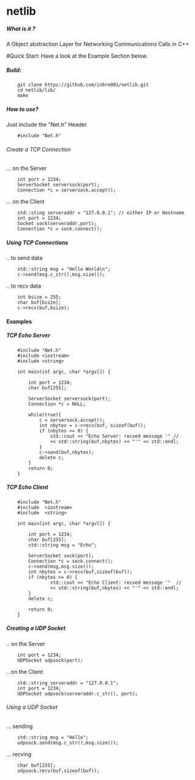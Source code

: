 # netlib
##### What is it ?
A Object abstraction Layer for Networking Communications Calls in C++

#Quick Start:
Have a look at the Example Section below.

##### Build:
<pre><code>    git clone https://github.com/inbre001/netlib.git
    cd netlib/lib/
    make
</code></pre>
##### How to use? 
Just include the "Net.h" Header
<pre><code>    #include "Net.h"
</code></pre>
###### Create a TCP Connection 
 ... on the Server
<pre><code>    int port = 1234;
    ServerSocket serversock(port);    
    Connection *c = serversock.accept();    
</pre></code>
 ... on the Client
<pre><code>    std::sting serveraddr = "127.0.0.1"; // either IP or Hostname
    int port = 1234; 
    Socket sock(serveraddr,port);
    Connection *c = sock.connect();
</pre></code>
##### Using TCP Connections
.. to send data
<pre><code>    std::string msg = "Hello World\n";
    c->send(msg.c_str(),msg.size());
</pre></code>
.. to recv data
<pre><code>    int bsize = 255;
    char buf[bsize];
    c->recv(buf,bsize);
</pre></code>
#### Examples
##### TCP Echo Server
<pre><code>    #include "Net.h"
    #include &lt;iostream&gt;
    #include &lt;string&gt;

    int main(int argc, char *argv[]) {
    
        int port = 1234;
        char buf[255];

        ServerSocket serversock(port);
        Connection *c = NULL;
    
        while(true){
            c = serversock.accept();
            int nbytes = c->recv(buf, sizeof(buf));
            if (nbytes >= 0) {
                std::cout << "Echo Server: recved message '" //
                << std::string(buf,nbytes) << "'" << std::endl;
            }
            c->send(buf,nbytes);
            delete c;
        }
        return 0;
    }
</pre></code>
##### TCP Echo Client
<pre><code>    #include "Net.h"
    #include  &lt;iostream&gt;
    #include  &lt;string&gt;

    int main(int argc, char *argv[]) {
    
        int port = 1234;
        char buf[255];
        std::string msg = "Echo";

        ServerSocket sock(port);
        Connection *c = sock.connect();
        c->send(msg,msg.size());
        int nbytes = c->recv(buf,sizeof(buf));
        if (nbytes >= 0) {
                std::cout << "Echo Client: recved message '"  //
                << std::string(buf,nbytes) << "'" << std::endl;
        }
        delete c;

        return 0;
    }
</pre></code>
 
##### Creating a UDP Socket 
.. on the Server
<pre><code>    int port = 1234;
    UDPSocket udpsock(port);
</pre></code>
.. on the Client
<pre><code>    std::string serveraddr = "127.0.0.1";
    int port = 1234;
    UDPSocket udpsock(serveraddr.c_str(), port);
</pre></code>

###### Using a UDP Socket 
... sending
<pre><code>    std::string msg = "Hello";
    udpsock.send(msg.c_str(),msg.size());
</pre></code>
... recving
<pre><code>    char buf[255];
    udpsock.recv(buf,sizeof(buf));
</pre></code>

#####


